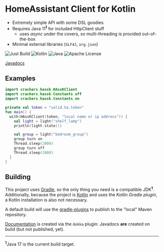 # HomeAssistant Client for Kotlin

- Extremely simple API with some DSL goodies
- Requires Java 11<sup>**1**</sup> for included HttpClient stuff
  - uses _async_ under the covers, so multi-threading is provided out-of-the-box
- Minimal external libraries (`SLF4J`, `org.json`)

![Just Build](https://github.com/EAGrahamJr/HAssK/actions/workflows/build.yaml/badge.svg) ![Kotlin](https://badgen.net/badge/Kotlin/1.9,0/purple)  ![Java](https://badgen.net/badge/Java/17/orange) ![Apache License](https://badgen.net/github/license/EAGrahamJr/HAssK)

[Javadocs](https://eagrahamjr.github.io/HAssK)

## Examples

```kotlin
import crackers.hassk.HAssKClient
import crackers.hassk.Constants.off
import crackers.hassk.Constants.on

private val token = "valid.ha.token"
fun main() {
  with(HAssKClient(token, "local name or ip address")) {
    val light = light("shelf_lamp")
    println(light.state())

    val group = light("bedroom_group")
    group turn on
    Thread.sleep(2000)
    group turn off
    Thread.sleep(2000)
  }
}
```

## Building

This project uses [Gradle](https://gradle.org), so the only thing you need is a compatible JDK<sup>**1**</sup>. Additionally, because the project is [Kotlin](https://kotlinlang.org) and uses the _Kotlin Gradle plugin_, a Kotlin installation is also not necessary.

A default build will use the [gradle-plugins](https://github.com/EAGrahamJr/gradle-scripts) to publish to the "local" Maven repository.

[Documentation](docs) is created via the `dokka` plugin: Javadocs **are** created on build (but not published, yet).

---

<sup>**1**</sup>Java 17 is the current build target.
